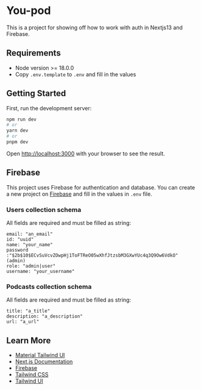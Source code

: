 # You-pod

This is a project for showing off how to work with auth in Nextjs13 and Firebase.

## Requirements

- Node version >= 18.0.0
- Copy `.env.template` to `.env` and fill in the values

## Getting Started

First, run the development server:

```bash
npm run dev
# or
yarn dev
# or
pnpm dev
```

Open [http://localhost:3000](http://localhost:3000) with your browser to see the result.

## Firebase

This project uses Firebase for authentication and database. You can create a new project on [Firebase](https://firebase.google.com/) and fill in the values in `.env` file.

### Users collection schema

All fields are required and must be filled as string:

```
email: "an_email"
id: "uuid"
name: "your_name"
password :"$2b$10$ECvSuVcvZOwpHj1ToFTReO05wXhfJtzsbM3GXwYUc4q3Q9Ow6VdkO" (admin)
role: "admin|user"
username: "your_username"
```

### Podcasts collection schema

All fields are required and must be filled as string:

```
title: "a_title"
description: "a_description"
url: "a_url"
```

## Learn More

- [Material Tailwind UI](https://material-tailwind.com/)
- [Next.js Documentation](https://nextjs.org/docs)
- [Firebase](https://firebase.google.com/)
- [Tailwind CSS](https://tailwindcss.com/)
- [Tailwind UI](https://tailwindui.com/)
